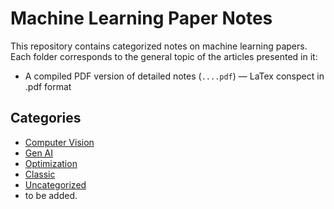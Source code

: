 # Machine Learning Paper Notes

This repository contains categorized notes on machine learning papers. Each folder corresponds to the general topic of the articles presented in it:
- A compiled PDF version of detailed notes (`....pdf`) — LaTex conspect in .pdf format

## Categories
- [Computer Vision](./computer-vision)
- [Gen AI](./gen)
- [Optimization](./optimization)
- [Classic](./classic)
- [Uncategorized](./uncategorized)
- to be added.
